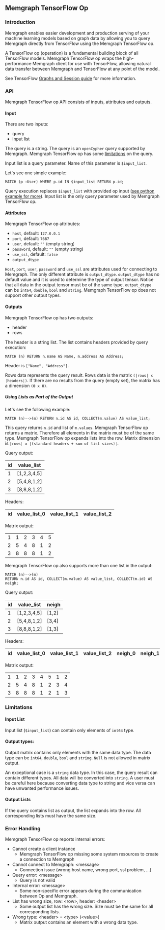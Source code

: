 ## Memgraph TensorFlow Op

### Introduction
Memgraph enables easier development and production serving of your
machine learning models based on graph data by allowing you to query Memgraph
directly from TensorFlow using the Memgraph TensorFlow op.

A TensorFlow op (operation) is a fundamental building block of all TensorFlow
models.
Memgraph TensorFlow op wraps the high-performance Memgraph client for
use with TensorFlow, allowing natural data transfer between Memgraph and
TensorFlow at any point of the model.

See TensorFlow
[Graphs and Session guide](https://www.tensorflow.org/guide/graphs)
for more information.

### API
Memgraph TensorFlow op API consists of inputs, attributes and outputs.

#### Input
There are two inputs:
  * query
  * input list

The query is a string. The query is an `openCypher`
query supported by Memgraph.
Memgraph TensorFlow op has some [limitations](#limitations) on the query.

Input list is a query parameter. Name of this parameter is `$input_list`.

Let's see one simple example:
```openCypher
MATCH (p :User) WHERE p.id IN $input_list RETURN p.id;
```

Query execution replaces `$input_list` with provided op input
([see python example for more](../how_to_guides/tensorflow-setup.md#example)).
Input list is the only query parameter used by Memgraph TensorFlow op.

#### Attributes

Memgraph TensorFlow op attributes:
  * `host`, default: `127.0.0.1`
  * `port`, default: `7687`
  * `user`, default: `""` (empty string)
  * `password`, default: `""` (empty string)
  * `use_ssl`, default: `false`
  * `output_dtype`

`Host`, `port`, `user`, `password`
and `use_ssl` are attributes used
for connecting to Memgraph. The only different attribute is `output_dtype`.
`output_dtype` has no default value and
it is used to determine the type of output tensor.
Notice that all data in the output tensor must be of the same type.
`output_dtype` can be `int64`, `double`, `bool`
and `string`.
Memgraph TensorFlow op does not support other output types.

#### Outputs

Memgraph TensorFlow op has two outputs:
  * header
  * rows

The header is a string list.
The list contains headers provided by query execution:

```openCypher
MATCH (n) RETURN n.name AS Name, n.address AS Address;
```

Header is `["Name", "Address"]`.

Rows data represents the query result.
Rows data is the matrix `(|rows| x |headers|)`.
If there are no results from the query (empty set),
the matrix has a dimension `(0 x 0)`.

##### Using Lists as Part of the Output

Let's see the following example:

```openCypher
MATCH (n)-->(m) RETURN n.id AS id, COLLECT(m.value) AS value_list;
```

This query returns `n.id` and list of `m.values`.
Memgraph TensorFlow op returns a matrix.
Therefore all elements in the matrix must be
of the same type. Memgraph TensorFlow op expands lists into the row.
Matrix dimension is `|rows| x |(standard headers + sum of list sizes)|`.

Query output:

|id |value_list |
|---|-----------|
|1  |[1,2,3,4,5]|
|2  |[5,4,8,1,2]|
|3  |[8,8,8,1,2]|

Headers:

|id|value_list_0|value_list_1|value_list_2|
|--|------------|------------|------------|

Matrix output:

|||||||
|-|-|-|-|-|-|
|1|1|2|3|4|5|
|2|5|4|8|1|2|
|3|8|8|8|1|2|

Memgraph TensorFlow op also supports more than one list in the output:

```openCypher
MATCH (n)-->(m)
RETURN n.id AS id, COLLECT(m.value) AS value_list, COLLECT(m.id) AS neigh;
```

Query output:

|id|value_list|neigh|
|--|-----------|----|
|1 |[1,2,3,4,5]|[1,2]|
|2 |[5,4,8,1,2]|[3,4]|
|3 |[8,8,8,1,2]|[1,3]|

Headers:

|id|value_list_0|value_list_1|value_list_2|neigh_0|neigh_1|
|--|------------|------------|------------|-------|-------|

Matrix output:

|||||||||
|-|-|-|-|-|-|-|-|
|1|1|2|3|4|5|1|2|
|2|5|4|8|1|2|3|4|
|3|8|8|8|1|2|1|3|

### Limitations

#### Input List
Input list (`$input_list`) can contain only elements of `int64` type.

#### Output types:
Output matrix contains only elements with the same data type. The data type can
be `int64`, `double`, `bool` and `string`.
`Null` is not allowed in matrix output.

An exceptional case is a `string` data type. In this case, the query result
can contain different types. All data will be converted into `string`.
A user must be careful here because converting data type to string
and vice versa can have unwanted performance issues.

#### Output Lists
If the query contains list as output, the list expands into the row.
All corresponding lists must have the same size.

### Error Handling

Memgraph TensorFlow op reports internal errors:

  * Cannot create a client instance
    * Memgraph TensorFlow op missing some system resources to
    create a connection to Memgraph
  * Cannot connect to Memgraph: \<message\>
    * Connection issue (wrong host name, wrong port, ssl problem, ...)
  * Query error: \<message\>
    * Query is not valid
  * Internal error: \<message\>
    * Some non-specific error appears during the communication
    between Op and Memgraph.
  * List has wrong size, row: \<row\>, header: \<header\>
    * Some output list has the wrong size. Size must be the same
    for all corresponding lists.
  * Wrong type: \<header\> = \<type\> (\<value\>)
    * Matrix output contains an element with a wrong data type.
